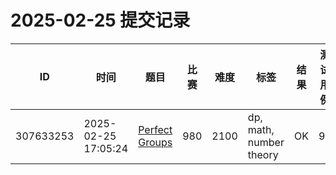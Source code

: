 # 2025-02-25 提交记录

 | ID | 时间 | 题目 | 比赛 | 难度 | 标签 | 结果 | 测试用例 | 运行时间 | 内存消耗 |
 |----|------|-----|-----|------|-----|------|---------|--------|----------|
 | 307633253 | 2025-02-25  17:05:24 | [Perfect Groups](https://codeforces.com/problemset/problem/980/D) | 980 | 2100 | dp, math, number theory | OK | 95 | 140ms | 200KB |